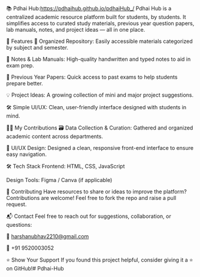 📚 Pdhai Hub:https://pdhaihub.github.io/pdhaiHub_/
Pdhai Hub is a centralized academic resource platform built for students, by students. It simplifies access to curated study materials, previous year question papers, lab manuals, notes, and project ideas — all in one place.

🚀 Features
📂 Organized Repository: Easily accessible materials categorized by subject and semester.

📝 Notes & Lab Manuals: High-quality handwritten and typed notes to aid in exam prep.

📄 Previous Year Papers: Quick access to past exams to help students prepare better.

💡 Project Ideas: A growing collection of mini and major project suggestions.

🛠️ Simple UI/UX: Clean, user-friendly interface designed with students in mind.

🧑‍💻 My Contributions
🗃️ Data Collection & Curation: Gathered and organized academic content across departments.

🎨 UI/UX Design: Designed a clean, responsive front-end interface to ensure easy navigation.

🛠️ Tech Stack
Frontend: HTML, CSS, JavaScript 

Design Tools: Figma / Canva (if applicable)

🤝 Contributing
Have resources to share or ideas to improve the platform? Contributions are welcome! Feel free to fork the repo and raise a pull request.

📬 Contact
Feel free to reach out for suggestions, collaboration, or questions:

📧 harshanubhav2210@gmail.com

📱 +91 9520003052

⭐ Show Your Support
If you found this project helpful, consider giving it a ⭐ on GitHub!# Pdhai-Hub
